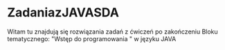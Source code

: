 # ZadaniazJAVASDA
Witam tu znajdują się rozwiązania zadań z ćwiczeń po zakończeniu Bloku tematycznego: "Wstęp do programowania " w języku JAVA

